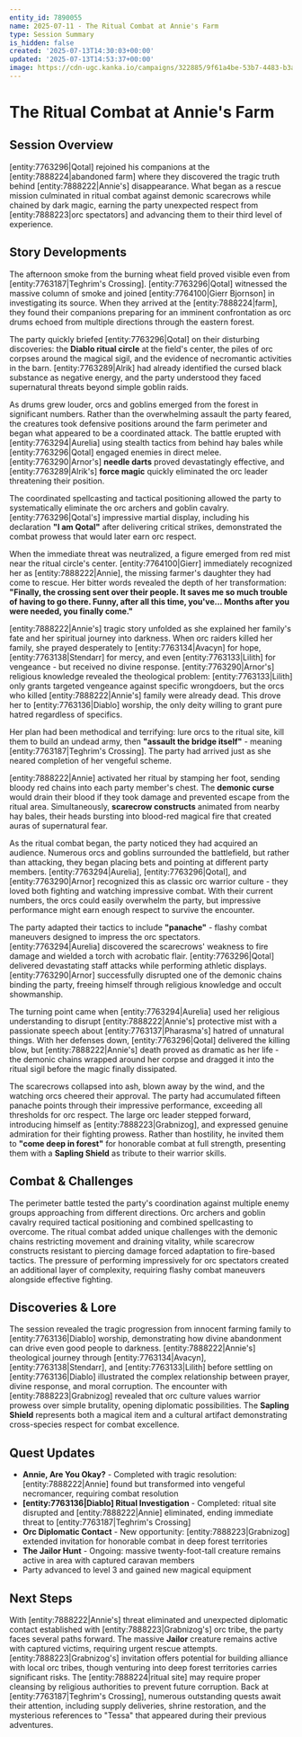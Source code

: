 ```yaml
---
entity_id: 7890055
name: 2025-07-11 - The Ritual Combat at Annie's Farm
type: Session Summary
is_hidden: false
created: '2025-07-13T14:30:03+00:00'
updated: '2025-07-13T14:53:37+00:00'
image: https://cdn-ugc.kanka.io/campaigns/322885/9f61a4be-53b7-4483-b3ae-91f00202dff1.png
---
```


# The Ritual Combat at Annie's Farm

## Session Overview

[entity:7763296|Qotal] rejoined his companions at the [entity:7888224|abandoned farm] where they discovered the tragic truth behind [entity:7888222|Annie's] disappearance. What began as a rescue mission culminated in ritual combat against demonic scarecrows while chained by dark magic, earning the party unexpected respect from [entity:7888223|orc spectators] and advancing them to their third level of experience.

## Story Developments

The afternoon smoke from the burning wheat field proved visible even from [entity:7763187|Teghrim's Crossing]. [entity:7763296|Qotal] witnessed the massive column of smoke and joined [entity:7764100|Gierr Bjornson] in investigating its source. When they arrived at the [entity:7888224|farm], they found their companions preparing for an imminent confrontation as orc drums echoed from multiple directions through the eastern forest.

The party quickly briefed [entity:7763296|Qotal] on their disturbing discoveries: the **Diablo ritual circle** at the field's center, the piles of orc corpses around the magical sigil, and the evidence of necromantic activities in the barn. [entity:7763289|Alrik] had already identified the cursed black substance as negative energy, and the party understood they faced supernatural threats beyond simple goblin raids.

As drums grew louder, orcs and goblins emerged from the forest in significant numbers. Rather than the overwhelming assault the party feared, the creatures took defensive positions around the farm perimeter and began what appeared to be a coordinated attack. The battle erupted with [entity:7763294|Aurelia] using stealth tactics from behind hay bales while [entity:7763296|Qotal] engaged enemies in direct melee. [entity:7763290|Arnor's] **needle darts** proved devastatingly effective, and [entity:7763289|Alrik's] **force magic** quickly eliminated the orc leader threatening their position.

The coordinated spellcasting and tactical positioning allowed the party to systematically eliminate the orc archers and goblin cavalry. [entity:7763296|Qotal's] impressive martial display, including his declaration **"I am Qotal"** after delivering critical strikes, demonstrated the combat prowess that would later earn orc respect.

When the immediate threat was neutralized, a figure emerged from red mist near the ritual circle's center. [entity:7764100|Gierr] immediately recognized her as [entity:7888222|Annie], the missing farmer's daughter they had come to rescue. Her bitter words revealed the depth of her transformation: **"Finally, the crossing sent over their people. It saves me so much trouble of having to go there. Funny, after all this time, you've... Months after you were needed, you finally come."**

[entity:7888222|Annie's] tragic story unfolded as she explained her family's fate and her spiritual journey into darkness. When orc raiders killed her family, she prayed desperately to [entity:7763134|Avacyn] for hope, [entity:7763138|Stendarr] for mercy, and even [entity:7763133|Lilith] for vengeance - but received no divine response. [entity:7763290|Arnor's] religious knowledge revealed the theological problem: [entity:7763133|Lilith] only grants targeted vengeance against specific wrongdoers, but the orcs who killed [entity:7888222|Annie's] family were already dead. This drove her to [entity:7763136|Diablo] worship, the only deity willing to grant pure hatred regardless of specifics.

Her plan had been methodical and terrifying: lure orcs to the ritual site, kill them to build an undead army, then **"assault the bridge itself"** - meaning [entity:7763187|Teghrim's Crossing]. The party had arrived just as she neared completion of her vengeful scheme.

[entity:7888222|Annie] activated her ritual by stamping her foot, sending bloody red chains into each party member's chest. The **demonic curse** would drain their blood if they took damage and prevented escape from the ritual area. Simultaneously, **scarecrow constructs** animated from nearby hay bales, their heads bursting into blood-red magical fire that created auras of supernatural fear.

As the ritual combat began, the party noticed they had acquired an audience. Numerous orcs and goblins surrounded the battlefield, but rather than attacking, they began placing bets and pointing at different party members. [entity:7763294|Aurelia], [entity:7763296|Qotal], and [entity:7763290|Arnor] recognized this as classic orc warrior culture - they loved both fighting and watching impressive combat. With their current numbers, the orcs could easily overwhelm the party, but impressive performance might earn enough respect to survive the encounter.

The party adapted their tactics to include **"panache"** - flashy combat maneuvers designed to impress the orc spectators. [entity:7763294|Aurelia] discovered the scarecrows' weakness to fire damage and wielded a torch with acrobatic flair. [entity:7763296|Qotal] delivered devastating staff attacks while performing athletic displays. [entity:7763290|Arnor] successfully disrupted one of the demonic chains binding the party, freeing himself through religious knowledge and occult showmanship.

The turning point came when [entity:7763294|Aurelia] used her religious understanding to disrupt [entity:7888222|Annie's] protective mist with a passionate speech about [entity:7763137|Pharasma's] hatred of unnatural things. With her defenses down, [entity:7763296|Qotal] delivered the killing blow, but [entity:7888222|Annie's] death proved as dramatic as her life - the demonic chains wrapped around her corpse and dragged it into the ritual sigil before the magic finally dissipated.

The scarecrows collapsed into ash, blown away by the wind, and the watching orcs cheered their approval. The party had accumulated fifteen panache points through their impressive performance, exceeding all thresholds for orc respect. The large orc leader stepped forward, introducing himself as [entity:7888223|Grabnizog], and expressed genuine admiration for their fighting prowess. Rather than hostility, he invited them to **"come deep in forest"** for honorable combat at full strength, presenting them with a **Sapling Shield** as tribute to their warrior skills.

## Combat & Challenges

The perimeter battle tested the party's coordination against multiple enemy groups approaching from different directions. Orc archers and goblin cavalry required tactical positioning and combined spellcasting to overcome. The ritual combat added unique challenges with the demonic chains restricting movement and draining vitality, while scarecrow constructs resistant to piercing damage forced adaptation to fire-based tactics. The pressure of performing impressively for orc spectators created an additional layer of complexity, requiring flashy combat maneuvers alongside effective fighting.

## Discoveries & Lore

The session revealed the tragic progression from innocent farming family to [entity:7763136|Diablo] worship, demonstrating how divine abandonment can drive even good people to darkness. [entity:7888222|Annie's] theological journey through [entity:7763134|Avacyn], [entity:7763138|Stendarr], and [entity:7763133|Lilith] before settling on [entity:7763136|Diablo] illustrated the complex relationship between prayer, divine response, and moral corruption. The encounter with [entity:7888223|Grabnizog] revealed that orc culture values warrior prowess over simple brutality, opening diplomatic possibilities. The **Sapling Shield** represents both a magical item and a cultural artifact demonstrating cross-species respect for combat excellence.

## Quest Updates

- **Annie, Are You Okay?** - Completed with tragic resolution: [entity:7888222|Annie] found but transformed into vengeful necromancer, requiring combat resolution
- **[entity:7763136|Diablo] Ritual Investigation** - Completed: ritual site disrupted and [entity:7888222|Annie] eliminated, ending immediate threat to [entity:7763187|Teghrim's Crossing]
- **Orc Diplomatic Contact** - New opportunity: [entity:7888223|Grabnizog] extended invitation for honorable combat in deep forest territories
- **The Jailor Hunt** - Ongoing: massive twenty-foot-tall creature remains active in area with captured caravan members
- Party advanced to level 3 and gained new magical equipment

## Next Steps

With [entity:7888222|Annie's] threat eliminated and unexpected diplomatic contact established with [entity:7888223|Grabnizog's] orc tribe, the party faces several paths forward. The massive **Jailor** creature remains active with captured victims, requiring urgent rescue attempts. [entity:7888223|Grabnizog's] invitation offers potential for building alliance with local orc tribes, though venturing into deep forest territories carries significant risks. The [entity:7888224|ritual site] may require proper cleansing by religious authorities to prevent future corruption. Back at [entity:7763187|Teghrim's Crossing], numerous outstanding quests await their attention, including supply deliveries, shrine restoration, and the mysterious references to "Tessa" that appeared during their previous adventures.